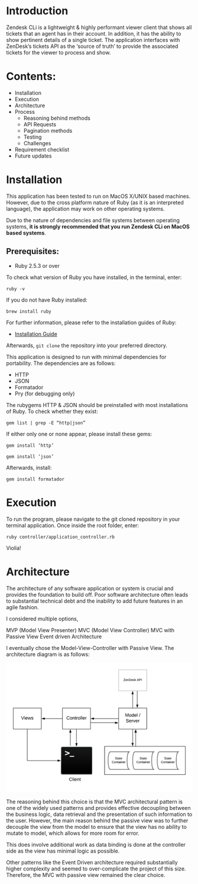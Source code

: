 # Introduction
Zendesk CLi is a lightweight & highly performant viewer client that shows all tickets that an agent has in their account. In addition, it has the ability to show pertinent details of a single ticket. The application interfaces with ZenDesk’s tickets API as the ‘source of truth’ to provide the associated tickets for the viewer to process and show. 

# Contents:
- Installation
- Execution
- Architecture
- Process
  - Reasoning behind methods
  - API Requests
  - Pagination methods
  - Testing
  - Challenges
- Requirement checklist
- Future updates


# Installation
This application has been tested to run on MacOS X/UNIX based machines. However, due to the cross platform nature of Ruby (as it is an interpreted language), the application may work on other operating systems. 

Due to the nature of dependencies and file systems between operating systems, <b>it is strongly recommended that you run Zendesk CLi on MacOS based systems</b>. 

## Prerequisites:
 - Ruby 2.5.3 or over

To check what version of Ruby you have installed, in the terminal, enter:

```
ruby -v
```
If you do not have Ruby installed:
```
brew install ruby
```

For further information, please refer to the installation guides of Ruby:
- <a href="https://www.ruby-lang.org/en/documentation/installation" target="_blank">Installation Guide</a>

Afterwards, `git clone` the repository into your preferred directory. 

This application is designed to run with minimal dependencies for portability. The dependencies are as follows:
- HTTP
- JSON
- Formatador
- Pry (for debugging only)

The rubygems HTTP & JSON should be preinstalled with most installations of Ruby. To check whether they exist:
```
gem list | grep -E “http|json” 
```
If either only one or none appear, please install these gems:
```
gem install ‘http’
```
```
gem install ‘json’
```
Afterwards, install:
```
gem install formatador
```

# Execution

To run the program, please navigate to the git cloned repository in your terminal application. Once inside the root folder, enter:

```
ruby controller/application_controller.rb
```

Violia!

# Architecture
The architecture of any software application or system is crucial and provides the foundation to build off. Poor software architecture often leads to substantial technical debt and the inability to add future features in an agile fashion. 

I considered multiple options, 

MVP (Model View Presenter)
MVC (Model View Controller)
MVC with Passive View
Event driven Architecture

I eventually chose the Model-View-Controller with Passive View. The architecture diagram is as follows:

<img src="./img/mvc-diagram.png">

The reasoning behind this choice is that the MVC architectural pattern is one of the widely used patterns and provides effective decoupling between the business logic, data retrieval and the presentation of such information to the user. However, the main reason behind the passive view was to further decouple the view from the model to ensure that the view has no ability to mutate to model, which allows for more room for error. 

This does involve additional work as data binding is done at the controller side as the view has minimal logic as possible.

Other patterns like the Event Driven architecture required substantially higher complexity and seemed to over-complicate the project of this size. Therefore, the MVC with passive view remained the clear choice. 
